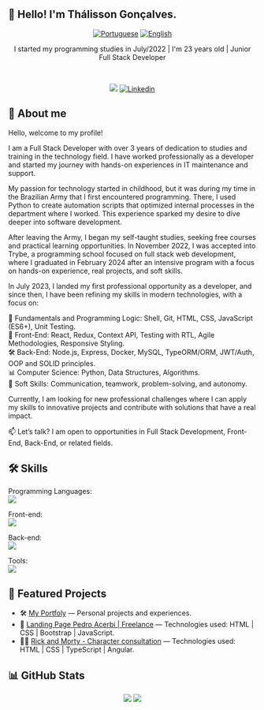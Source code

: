 ## 👋 Hello! I'm Thálisson Gonçalves.

<div align="center">

  [![Portuguese](https://flagsapi.com/BR/flat/32.png)](README.md)
  [![English](https://flagsapi.com/US/flat/32.png)](README-EN.md)
  
</div>

<p align="center">
  I started my programming studies in July/2022 | I'm 23 years old | Junior Full Stack Developer
</p>

<br/>

<p align="center">
    <a href="https://thalisson-goncalves.vercel.app"><img src="https://img.shields.io/badge/Portfolio-%23000000.svg?style=for-the-badge&logo=firefox&logoColor=#FF7139" /></a>
    <a href="https://www.linkedin.com/in/thalissongoncalves/"><img alt="Linkedin" src="https://img.shields.io/badge/linkedin-%230077B5.svg?style=for-the-badge&logo=linkedin&logoColor=white"></a>
</p>

<h2>🔎 About me</h2>

<p>
   Hello, welcome to my profile!

I am a Full Stack Developer with over 3 years of dedication to studies and training in the technology field. I have worked professionally as a developer and started my journey with hands-on experiences in IT maintenance and support.

My passion for technology started in childhood, but it was during my time in the Brazilian Army that I first encountered programming. There, I used Python to create automation scripts that optimized internal processes in the department where I worked. This experience sparked my desire to dive deeper into software development.

After leaving the Army, I began my self-taught studies, seeking free courses and practical learning opportunities. In November 2022, I was accepted into Trybe, a programming school focused on full stack web development, where I graduated in February 2024 after an intensive program with a focus on hands-on experience, real projects, and soft skills.

In July 2023, I landed my first professional opportunity as a developer, and since then, I have been refining my skills in modern technologies, with a focus on:

🧠 Fundamentals and Programming Logic: Shell, Git, HTML, CSS, JavaScript (ES6+), Unit Testing.<br/>
🎨 Front-End: React, Redux, Context API, Testing with RTL, Agile Methodologies, Responsive Styling.<br/>
🛠️ Back-End: Node.js, Express, Docker, MySQL, TypeORM/ORM, JWT/Auth, OOP and SOLID principles.<br/>
📊 Computer Science: Python, Data Structures, Algorithms.<br/>
💬 Soft Skills: Communication, teamwork, problem-solving, and autonomy.<br/>

Currently, I am looking for new professional challenges where I can apply my skills to innovative projects and contribute with solutions that have a real impact.

📫 Let’s talk? I am open to opportunities in Full Stack Development, Front-End, Back-End, or related fields.
</p>
  
<h2>🛠️ Skills</h2>

  <p>
    Programming Languages: <br/>
      <a href="https://skillicons.dev"><img src="https://skillicons.dev/icons?i=js,py,ts" /></a>
  </p>

  <p>
    Front-end: <br/>
      <a href="https://skillicons.dev"><img src="https://skillicons.dev/icons?i=html,css,react,bootstrap" /></a>
  </p>

  <p>
    Back-end: <br/>
      <a href="https://skillicons.dev"><img src="https://skillicons.dev/icons?i=docker,mysql,npm,nodejs" /></a>
  </p>

  <p>
    Tools: <br/>
      <a href="https://skillicons.dev"><img src="https://skillicons.dev/icons?i=vite,git,github,githubactions,vscode,vercel" /></a>
  </p>
  
## 🚀 Featured Projects

- 🛠️ [My Portfoly](https://thalisson-goncalves.vercel.app) — Personal projects and experiences.
- 🧔 [Landing Page Pedro Acerbi | Freelance](https://pedro-acerbi-psychology.vercel.app/) — Technologies used: HTML | CSS | Bootstrap | JavaScript.
- 👩‍💻 [Rick and Morty - Character consultation](https://tg-rick-and-morty.vercel.app/) — Technologies used: HTML | CSS | TypeScript | Angular.

## 📊 GitHub Stats

<div align="center">
  <img src="https://github-readme-stats.vercel.app/api?username=thalissongoncalves&show_icons=true&theme=dracula" />
  <img src="https://github-readme-stats.vercel.app/api/top-langs/?username=thalissongoncalves&layout=compact&theme=dracula" />
</div>
